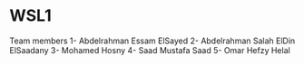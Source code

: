 # WSL1
Team members 
1- Abdelrahman Essam ElSayed
2- Abdelrahman Salah ElDin ElSaadany
3- Mohamed Hosny 
4- Saad Mustafa Saad
5- Omar Hefzy Helal

